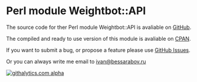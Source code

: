 # Perl module Weightbot::API

The source code for ther Perl module Weightbot::API is avaliable on
[GitHub][gh].

The compiled and ready to use version of this module is avaliable on
[CPAN][cpan].

If you want to submit a bug, or propose a feature please use [GitHub
Issues][ghi].

Or you can always write me email to ivan@bessarabov.ru

 [gh]: https://github.com/bessarabov/Weightbot-API
 [cpan]: https://metacpan.org/module/Weightbot::API
 [ghi]: https://github.com/bessarabov/Weightbot-API/issues

[![githalytics.com alpha](https://cruel-carlota.pagodabox.com/65650a598d3276e4159b3abaa6f3b8e1 "githalytics.com")](http://githalytics.com/bessarabov/Weightbot-API)
